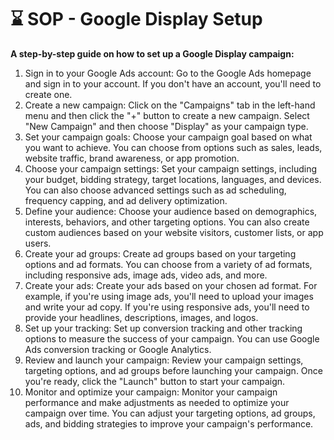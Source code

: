# ⌛ SOP - Google Display Setup

**A step-by-step guide on how to set up a Google Display campaign:**

1. Sign in to your Google Ads account: Go to the Google Ads homepage and sign in to your account. If you don't have an account, you'll need to create one.
2. Create a new campaign: Click on the "Campaigns" tab in the left-hand menu and then click the "+" button to create a new campaign. Select "New Campaign" and then choose "Display" as your campaign type.
3. Set your campaign goals: Choose your campaign goal based on what you want to achieve. You can choose from options such as sales, leads, website traffic, brand awareness, or app promotion.
4. Choose your campaign settings: Set your campaign settings, including your budget, bidding strategy, target locations, languages, and devices. You can also choose advanced settings such as ad scheduling, frequency capping, and ad delivery optimization.
5. Define your audience: Choose your audience based on demographics, interests, behaviors, and other targeting options. You can also create custom audiences based on your website visitors, customer lists, or app users.
6. Create your ad groups: Create ad groups based on your targeting options and ad formats. You can choose from a variety of ad formats, including responsive ads, image ads, video ads, and more.
7. Create your ads: Create your ads based on your chosen ad format. For example, if you're using image ads, you'll need to upload your images and write your ad copy. If you're using responsive ads, you'll need to provide your headlines, descriptions, images, and logos.
8. Set up your tracking: Set up conversion tracking and other tracking options to measure the success of your campaign. You can use Google Ads conversion tracking or Google Analytics.
9. Review and launch your campaign: Review your campaign settings, targeting options, and ad groups before launching your campaign. Once you're ready, click the "Launch" button to start your campaign.
10. Monitor and optimize your campaign: Monitor your campaign performance and make adjustments as needed to optimize your campaign over time. You can adjust your targeting options, ad groups, ads, and bidding strategies to improve your campaign's performance.
